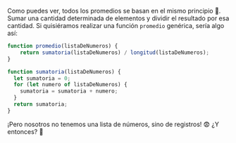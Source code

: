 Como puedes ver, todos los promedios se basan en el mismo principio :eyes:. Sumar una cantidad determinada de elementos y dividir el resultado por esa cantidad. Si quisiéramos realizar una función `promedio` genérica, sería algo así:

```javascript
function promedio(listaDeNumeros) {
    return sumatoria(listaDeNumeros) / longitud(listaDeNumeros);
}

function sumatoria(listaDeNumeros) {
  let sumatoria = 0;
  for (let numero of listaDeNumeros) {
    sumatoria = sumatoria + numero;
  }
  return sumatoria;
}
```
¡Pero nosotros no tenemos una lista de números, sino de registros! :fearful: ¿Y entonces? :thought_balloon:

